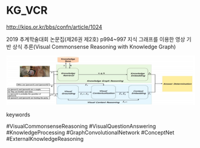 # KG_VCR
http://kips.or.kr/bbs/confn/article/1024

2019 추계학술대회 논문집(제26권 제2호) p994~997
지식 그래프를 이용한 영상 기반 상식 추론(Visual Commonsense Reasoning with Knowledge Graph)


![architecture](/Architecture/architecture.JPG)

keywords

#VisualCommonsenseReasoning #VisualQuestionAnswering #KnowledgeProcessing #GraphConvolutionalNetwork #ConceptNet #ExternalKnowledgeReasoning

